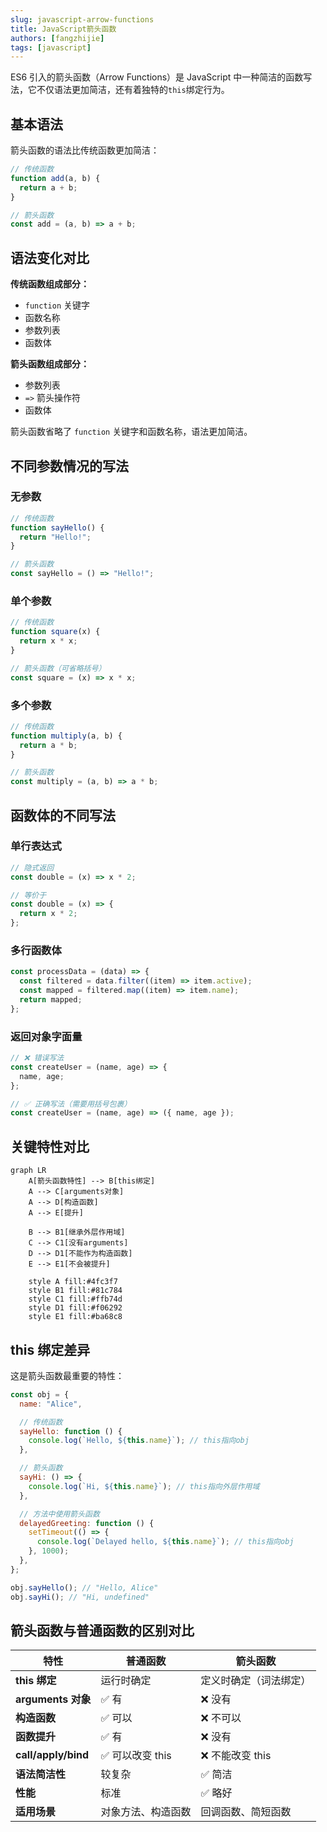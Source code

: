 ```yaml
---
slug: javascript-arrow-functions
title: JavaScript箭头函数
authors: [fangzhijie]
tags: [javascript]
---
```


ES6 引入的箭头函数（Arrow Functions）是 JavaScript 中一种简洁的函数写法，它不仅语法更加简洁，还有着独特的`this`绑定行为。

<!-- truncate -->

## 基本语法

箭头函数的语法比传统函数更加简洁：

```javascript
// 传统函数
function add(a, b) {
  return a + b;
}

// 箭头函数
const add = (a, b) => a + b;
```

## 语法变化对比

**传统函数组成部分：**

- `function` 关键字
- 函数名称
- 参数列表
- 函数体

**箭头函数组成部分：**

- 参数列表
- `=>` 箭头操作符
- 函数体

箭头函数省略了 `function` 关键字和函数名称，语法更加简洁。

## 不同参数情况的写法

### 无参数

```javascript
// 传统函数
function sayHello() {
  return "Hello!";
}

// 箭头函数
const sayHello = () => "Hello!";
```

### 单个参数

```javascript
// 传统函数
function square(x) {
  return x * x;
}

// 箭头函数（可省略括号）
const square = (x) => x * x;
```

### 多个参数

```javascript
// 传统函数
function multiply(a, b) {
  return a * b;
}

// 箭头函数
const multiply = (a, b) => a * b;
```

## 函数体的不同写法

### 单行表达式

```javascript
// 隐式返回
const double = (x) => x * 2;

// 等价于
const double = (x) => {
  return x * 2;
};
```

### 多行函数体

```javascript
const processData = (data) => {
  const filtered = data.filter((item) => item.active);
  const mapped = filtered.map((item) => item.name);
  return mapped;
};
```

### 返回对象字面量

```javascript
// ❌ 错误写法
const createUser = (name, age) => {
  name, age;
};

// ✅ 正确写法（需要用括号包裹）
const createUser = (name, age) => ({ name, age });
```

## 关键特性对比

```mermaid
graph LR
    A[箭头函数特性] --> B[this绑定]
    A --> C[arguments对象]
    A --> D[构造函数]
    A --> E[提升]

    B --> B1[继承外层作用域]
    C --> C1[没有arguments]
    D --> D1[不能作为构造函数]
    E --> E1[不会被提升]

    style A fill:#4fc3f7
    style B1 fill:#81c784
    style C1 fill:#ffb74d
    style D1 fill:#f06292
    style E1 fill:#ba68c8
```

## this 绑定差异

这是箭头函数最重要的特性：

```javascript
const obj = {
  name: "Alice",

  // 传统函数
  sayHello: function () {
    console.log(`Hello, ${this.name}`); // this指向obj
  },

  // 箭头函数
  sayHi: () => {
    console.log(`Hi, ${this.name}`); // this指向外层作用域
  },

  // 方法中使用箭头函数
  delayedGreeting: function () {
    setTimeout(() => {
      console.log(`Delayed hello, ${this.name}`); // this指向obj
    }, 1000);
  },
};

obj.sayHello(); // "Hello, Alice"
obj.sayHi(); // "Hi, undefined"
```

## 箭头函数与普通函数的区别对比

| 特性                | 普通函数           | 箭头函数               |
| ------------------- | ------------------ | ---------------------- |
| **this 绑定**       | 运行时确定         | 定义时确定（词法绑定） |
| **arguments 对象**  | ✅ 有              | ❌ 没有                |
| **构造函数**        | ✅ 可以            | ❌ 不可以              |
| **函数提升**        | ✅ 有              | ❌ 没有                |
| **call/apply/bind** | ✅ 可以改变 this   | ❌ 不能改变 this       |
| **语法简洁性**      | 较复杂             | ✅ 简洁                |
| **性能**            | 标准               | ✅ 略好                |
| **适用场景**        | 对象方法、构造函数 | 回调函数、简短函数     |
